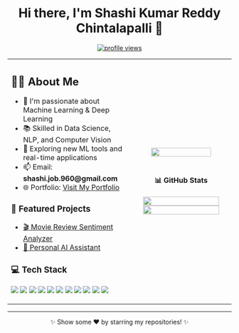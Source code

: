 <h1 align="center">Hi there, I'm Shashi Kumar Reddy Chintalapalli 👋</h1>

<p align="center">
  <a href="https://github.com/shashi-chintalapalli">
    <img src="https://komarev.com/ghpvc/?username=shashi-chintalapalli&label=Profile%20views&color=0e75b6&style=flat" alt="profile views"/>
  </a>
</p>

<table>
  <tr>
    <td width="55%">
      <h2>👨‍💻 About Me</h2>
      <ul>
        <li>🧠 I'm passionate about Machine Learning & Deep Learning</li>
        <li>📚 Skilled in Data Science, NLP, and Computer Vision</li>
        <li>🚀 Exploring new ML tools and real-time applications</li>
        <li>📫 Email: <b>shashi.job.960@gmail.com</b></li>
        <li>🌐 Portfolio: <a href="https://shashi-chintalapalli.github.io/" target="_blank">Visit My Portfolio</a></li>
      </ul>
      <h3>🚀 Featured Projects</h3>
      <ul>
        <li><a href="https://movie-review-sentiment-analyzer-f864.onrender.com/" target="_blank">🎬 Movie Review Sentiment Analyzer</a></li>
        <li><a href="https://personal-ai-assistant-7m7l.onrender.com/" target="_blank">🧠 Personal AI Assistant</a></li>
      </ul>
      <h3>💻 Tech Stack</h3>
      <p>
        <img src="https://img.shields.io/badge/Python-3776AB?style=flat&logo=python&logoColor=white" />
        <img src="https://img.shields.io/badge/TensorFlow-FF6F00?style=flat&logo=tensorflow&logoColor=white" />
        <img src="https://img.shields.io/badge/PyTorch-EE4C2C?style=flat&logo=pytorch&logoColor=white" />
        <img src="https://img.shields.io/badge/OpenCV-5C3EE8?style=flat&logo=opencv&logoColor=white" />
        <img src="https://img.shields.io/badge/Scikit Learn-F7931E?style=flat&logo=scikit-learn&logoColor=white" />
        <img src="https://img.shields.io/badge/Pandas-150458?style=flat&logo=pandas&logoColor=white" />
        <img src="https://img.shields.io/badge/Numpy-013243?style=flat&logo=numpy&logoColor=white" />
        <img src="https://img.shields.io/badge/PowerBI-F2C811?style=flat&logo=powerbi&logoColor=black" />
        <img src="https://img.shields.io/badge/MySQL-005C84?style=flat&logo=mysql&logoColor=white" />
        <img src="https://img.shields.io/badge/GitHub-181717?style=flat&logo=github&logoColor=white" />
        <img src="https://img.shields.io/badge/Google Colab-F9AB00?style=flat&logo=googlecolab&logoColor=white" />
      </p>
    </td>
    <td width="45%" align="center">
      <img src="https://cdni.iconscout.com/illustration/premium/thumb/developer-5529016-4606516.png" width="80%" />
      <br><br>
      <h4>📊 GitHub Stats</h4>
      <img src="https://github-readme-stats.vercel.app/api?username=shashi-chintalapalli&show_icons=true&theme=dark" width="90%" />
      <br>
      <img src="https://github-readme-stats.vercel.app/api/top-langs/?username=shashi-chintalapalli&layout=compact&theme=dark" width="90%" />
    </td>
  </tr>
</table>

---

<p align="center">✨ Show some ❤️ by starring my repositories! ✨</p>
